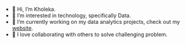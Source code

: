 - 👋 Hi, I’m Kholeka.
- 👀 I’m interested in technology, specifically Data.
-  🌱 I’m currently working on my data analytics projects, check out my [website](https://kholeka98.github.io/Kholeka_Sibiya_Portfolio.github.io/).
- 💞️ I  love collaborating with others to solve challenging problem.




<!---
Kholeka98/Kholeka98 is a ✨ special ✨ repository because its `README.md` (this file) appears on your GitHub profile.
You can click the Preview link to take a look at your changes.
--->
